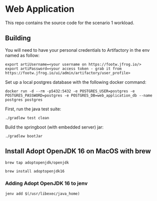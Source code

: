 # Web Application

This repo contains the source code for the scenario 1 workload.


## Building

You will need to have your personal credentials to Artifactory in the env named as follow:

```
export artiUsername=<your username on https://footw.jfrog.io/>
export artiPassword=<your access token - grab it from https://footw.jfrog.io/ui/admin/artifactory/user_profile>
```

Set up a local postgres database with the following docker command:

```
docker run -d --rm -p5432:5432 -e POSTGRES_USER=postgres -e POSTGRES_PASSWORD=postgres -e POSTGRES_DB=web_application_db --name postgres postgres
```

First, run the java test suite:

```
./gradlew test clean
```

Build the springboot (with embedded server) jar:

```
./gradlew bootJar
```

## Install Adopt OpenJDK 16 on MacOS with brew

```
brew tap adoptopenjdk/openjdk

brew install adoptopenjdk16
```

### Adding Adopt OpenJDK 16 to jenv

```
jenv add $(/usr/libexec/java_home)
```
